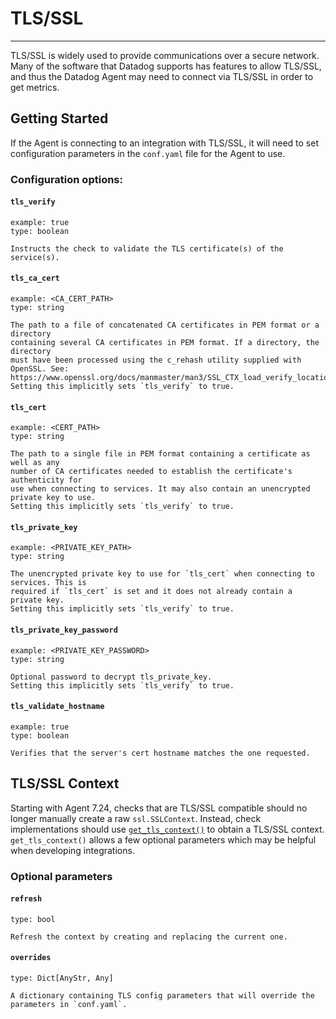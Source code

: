 # TLS/SSL

-----

TLS/SSL is widely used to provide communications over a secure network. Many of the software that Datadog supports has features to allow TLS/SSL,
and thus the Datadog Agent may need to connect via TLS/SSL in order to get metrics.


## Getting Started
If the Agent is connecting to an integration with TLS/SSL, it will need to set configuration parameters in the `conf.yaml` file for the Agent to use.

### Configuration options:

#### `tls_verify`
    example: true
    type: boolean
    
    Instructs the check to validate the TLS certificate(s) of the service(s).

#### `tls_ca_cert`
    example: <CA_CERT_PATH>
    type: string
    
    The path to a file of concatenated CA certificates in PEM format or a directory
    containing several CA certificates in PEM format. If a directory, the directory
    must have been processed using the c_rehash utility supplied with OpenSSL. See:
    https://www.openssl.org/docs/manmaster/man3/SSL_CTX_load_verify_locations.html
    Setting this implicitly sets `tls_verify` to true.

#### `tls_cert`
    example: <CERT_PATH>
    type: string

    The path to a single file in PEM format containing a certificate as well as any
    number of CA certificates needed to establish the certificate's authenticity for
    use when connecting to services. It may also contain an unencrypted private key to use.
    Setting this implicitly sets `tls_verify` to true.

#### `tls_private_key`
    example: <PRIVATE_KEY_PATH>
    type: string

    The unencrypted private key to use for `tls_cert` when connecting to services. This is
    required if `tls_cert` is set and it does not already contain a private key.
    Setting this implicitly sets `tls_verify` to true.
    
#### `tls_private_key_password`
    example: <PRIVATE_KEY_PASSWORD>
    type: string

    Optional password to decrypt tls_private_key.
    Setting this implicitly sets `tls_verify` to true.
    
#### `tls_validate_hostname`
    example: true
    type: boolean

    Verifies that the server's cert hostname matches the one requested.



## TLS/SSL Context
Starting with Agent 7.24, checks that are TLS/SSL compatible should no longer manually create a raw `ssl.SSLContext`.
Instead, check implementations should use [`get_tls_context()`](https://github.com/DataDog/integrations-core/blob/master/datadog_checks_base/datadog_checks/base/checks/base.py#L325)
to obtain a TLS/SSL context. 
`get_tls_context()` allows a few optional parameters which may be helpful when developing integrations.

### Optional parameters
#### `refresh`
    type: bool

    Refresh the context by creating and replacing the current one.


#### `overrides`
    type: Dict[AnyStr, Any]

    A dictionary containing TLS config parameters that will override the parameters in `conf.yaml`.
